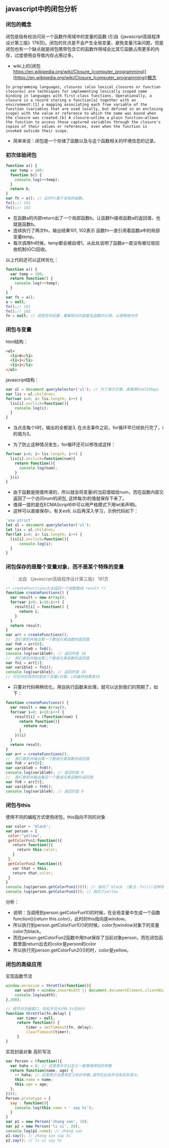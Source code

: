 javascript中的闭包分析
---

### 闭包的概念

闭包是指有权访问另一个函数作用域中的变量的函数 (引自《javascript高级程序设计第三版》178页)。闭包的优点是不会产生全局变量，避免变量污染问题，但是闭包也有一个缺点就是闭包携带包含它的函数作用域会比其它函数占用更多的内存，过度使用会导致内存占用过多。

- wiki上的[闭包 https://en.wikipedia.org/wiki/Closure_(computer_programming)](https://en.wikipedia.org/wiki/Closure_(computer_programming))概念

```
In programming languages, closures (also lexical closures or function closures) are techniques for implementing lexically scoped name binding in languages with first-class functions. Operationally, a closure is a record storing a function[a] together with an environment:[1] a mapping associating each free variable of the function (variables that are used locally, but defined in an enclosing scope) with the value or reference to which the name was bound when the closure was created.[b] A closure—unlike a plain function—allows the function to access those captured variables through the closure's copies of their values or references, even when the function is invoked outside their scope.
```

- 简单来说：闭包是一个存储了函数以及与这个函数相关的环境信息的记录。

### 初次体验闭包

```javascript
function a() {
  var temp = 100;
  function b() {
    console.log(++temp);
  }
  return b;
}
var fn = a(); // 此时fn属于全局的函数。
fn();// 101
fn();// 102
```

- 在函数a的内部return出了一个局部函数b。让函数fn接收函数a的返回值，也就是函数b。
- 连续执行了两次fn，输出结果101, 102表示 函数fn一直引用着函数a中的局部变量temp。
- 每次调用fn时候，temp都会被自增1。从此处说明了函数a一直没有被垃圾回收机制(GC)回收。


以上代码还可以这样优化：

```javascript
function a() {
  var temp = 100;
  return function() {
    console.log(++temp);
  }
}
var fn = a(); 
a = null;
fn();// 101
fn();// 102
fn = null; // 调用完毕后要，要解除对内部匿名函数的引用，以便释放内存
```

### 闭包与变量

html结构：

```html
<ul>
  <li>0</li>
  <li>1</li>
  <li>2</li>
</ul>
```

javascript结构：

```javascript
var ul = document.querySelector('ul'); // 为了演示方便，直接用html5的api
var lis = ul.children;
for(var i=0; i< lis.length; i++) {
  lis[i].onclick=function(){
    console.log(i);
  }
}
```

- 当点击每个li时，输出的全都是3, 在点击事件之前，for循环早已经执行完了，i的值为3。<br/>

- 为了防止这种情况发生，for循环还可以修改成这样：

```javascript
for(var i=0; i< lis.length; i++) {
  lis[i].onclick=function(num){
    return function(){
      console.log(num);
    }
  }(i)
}
```

- 由于函数是按值传递的，所以就会将变量i的当前值赋给num，而在函数内部又返回了一个访问num的闭包, 这样每次i的值就保存下来了。
- 值得一提的是在ECMAScript6中可以用严格模式下用let来声明i。
- 这样可以直接保存i，有关es6, 以后再深入学习，示例代码如下：

```javascript
'use strict'
let ul = document.querySelector('ul');
let lis = ul.children;
for(let i=0; i< lis.length; i++) {
  lis[i].onclick=function(){
      console.log(i);
  }
}
```

### 闭包保存的是整个变量对象，而不是某个特殊的变量

> 出自 《javascript高级程序设计第三版》 181页

```javascript
/* createFunctions方法返回一个函数数组 result */
function createFunctions() {
  var result = new Array();
  for(var i=0; i<10;i++) {
    result[i] = function() {
      return i;
    }
  }
  return result;
}
var arr = createFunctions();
//  我们拿到并输出第一个数组元素函数的返回值
var fn0 = arr[0];
var varible0 = fn0();
console.log(varible0); // 返回的是 10
//  我们拿到并输出第二个数组元素函数的返回值
var fn1 = arr[1];
var varible1 = fn1();
console.log(varible1); // 返回的是 10
// 可见闭包保存的是这个变量i对象，i的最终结果是10
```

- 只要对代码稍稍优化，用自执行函数来处理，就可以达到我们的预期了，如下：

```javascript
function createFunctions() {
  var result = new Array();
  for(var i=0; i<10;i++) {
    result[i] = (function(num) {
      return function(){
        return num;
      }
    })(i)
  }
  return result;
}
var arr = createFunctions();
//  我们拿到并输出第一个数组元素函数的返回值
var fn0 = arr[0];
var varible0 = fn0();
console.log(varible0); // 返回的是 0
//  我们拿到并输出最后一个数组元素函数的返回值
var fn9 = arr[9];
var varible9 = fn9();
console.log(varible9); // 返回的是 9
```

### 闭包与this  

使用不同的编程方式使用闭包，this指向不同的对象

```javascript
var color = 'black';
var person = {
 color:"yellow",
 getColorFun1:function(){
   return function(){
     return this.color;
   }
 },
 getColorFun2:function(){
   var that = this;
   return that.color;
 }
}
console.log(person.getColorFun1()()); // 指向了 black （备注：fn()()这种写法只限于非严格模式下）
console.log(person.getColorFun2()); // 指向了yellow
```

分析：

- 说明：当调用到person.getColorFun1()的时候，在全局变量中生成一个函数function(){return this.color}，此时的this指向是window。
- 所以执行到person.getColorFun1()()的时候，color为window对象下的变量color为black。
- 而在person.getColorFun2函数中用that保存了当前对象person，而在闭包函数里面return出去的color是person的color
- 所以执行完person.getColorFun2()()的时，color是yellow。

### 闭包的高级应用

实现函数节流 

```javascript
window.onresize = throttle(function(){
    var width = window.innerWidth || document.documentElement.clientWidth;
    console.log(width);
},300); 

// 调节浏览器窗口，在松手后大约0.3s后执行
function throttle(fn,delay) {
     var timer = null;
     return function() {
         timer = setTimeout(fn, delay);
         clearTimeout(timer);
     }
}

```

实现封装对象 高阶写法

```javascript
var Person = (function(){
  var haha = 0; // 这里表示可以定义一能够使用到的参数
  return function(name, age) {
    ++ haha; // 这里表示去使用定义到的参数,虽然在此处并没有实际意义。
    this.name = name;
    this.age = age;
  };
})();
Person.prototype = {
  say : function(){
    console.log(this.name + ' say hi');
  }
}
var p1 = new Person('zhang san', 10);
var p2 = new Person('li si', 20);
console.log(p1.name); // zhang san
p1.say(); // zhang san say hi
p2.say(); // li si say hi
```
